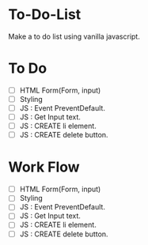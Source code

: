 # To-Do-List

Make a to do list using vanilla javascript.

# To Do

- [ ] HTML Form(Form, input)
- [ ] Styling
- [ ] JS : Event PreventDefault.
- [ ] JS : Get Input text.
- [ ] JS : CREATE li element.
- [ ] JS : CREATE delete button.

# Work Flow

- [ ] HTML Form(Form, input)
- [ ] Styling
- [ ] JS : Event PreventDefault.
- [ ] JS : Get Input text.
- [ ] JS : CREATE li element.
- [ ] JS : CREATE delete button.
